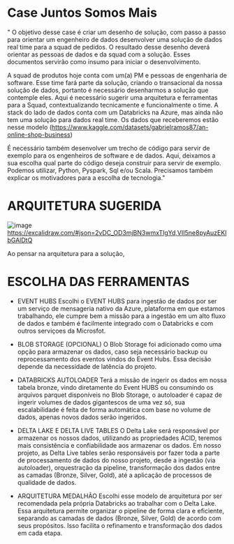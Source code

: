# Case Juntos Somos Mais 

" O objetivo desse case é criar um desenho de solução, com passo a passo para orientar um engenheiro de dados desenvolver uma solução de dados real time para a squad de pedidos. O resultado desse desenho deverá orientar as pessoas de dados e da squad com a solução. Esses documentos servirão como insumo para iniciar o desenvolvimento.

A squad de produtos hoje conta com um(a) PM e pessoas de engenharia de software. Esse time fará parte da solução, criando o transacional da nossa solução de dados, portanto é necessário desenharmos a solução que contemple eles. Aqui é necessário sugerir uma arquitetura e ferramentas para a Squad, contextualizando tecnicamente e funcionalmente o time. A stack do lado de dados conta com um Databricks na Azure, mas ainda não tem uma solução para dados real time.
Os dados que receberemos estão nesse modelo (https://www.kaggle.com/datasets/gabrielramos87/an-online-shop-business)

É necessário também desenvolver um trecho de código para servir de exemplo para os engenheiros de software e de dados. Aqui, deixamos a sua escolha qual parte do código deseja construir para servir de exemplo. Podemos utilizar, Python, Pyspark, Sql e/ou Scala. Precisamos também explicar os motivadores para a escolha de tecnologia."

# ARQUITETURA SUGERIDA

![image](https://github.com/user-attachments/assets/62a1b30a-6bf9-47f6-bdd1-03a66b84f371)
https://excalidraw.com/#json=2vDC_OD3mjBN3wmxTIgYd,VII5ne8pyAuzEKlbGAlDtQ

Ao pensar na arquitetura para a solução, 

# ESCOLHA DAS FERRAMENTAS 

- EVENT HUBS
Escolhi o EVENT HUBS para ingestão de dados por ser um serviço de mensageria nativo da Azure, plataforma em que estamos trabalhando, ele cumpre bem a missão para a ingestão em um alto fluxo de dados e também é facilmente integrado com o Databricks e com outros serviçoes da Microsfot.

- BLOB STORAGE (OPCIONAL)
O Blob Storage foi adicionado como uma opção para armazenar os dados, caso seja necessário backup ou reprocessamento dos eventos vindos do Event Hubs. Essa decisão depende da necessidade de latência do projeto. 

- DATABRICKS AUTOLOADER
Terá a missão de ingerir os dados em nossa tabela bronze, vindo diretamente do Event HUBS ou consumindo os arquivos parquet disponíveis no Blob Storage, o autoloader é capaz de ingerir volumes de dados gigantescos de uma vez só, sua escalabilidade é feita de forma automática com base no volume de dados, apenas novos dados serão ingeridos.

 - DELTA LAKE E DELTA LIVE TABLES
O Delta Lake será responsável por armazenar os nossos dados, utilizando as propriedades ACID, teremos mais consistência e confiabilidade aos armazenar os dados. Em nosso projeto, as Delta Live tables serão responsáveis por fazer toda a parte de processamento de dados do nosso projeto, desde a ingestão (via autoloader), orquestração da pipeline, transformação dos dados entre as camadas (Bronze, Silver, Gold), até a aplicação de processos de qualidade de dados.

- ARQUITETURA MEDALHÃO
Escolhi esse modelo de arquitetura por ser recomendada pela própria Databricks ao trabalhar com o Delta Lake. Essa arquitetura permite organizar o pipeline de forma clara e eficiente, separando as camadas de dados (Bronze, Silver, Gold) de acordo com seus propósitos. Isso facilita o refinamento e transformação dos dados em cada etapa.
